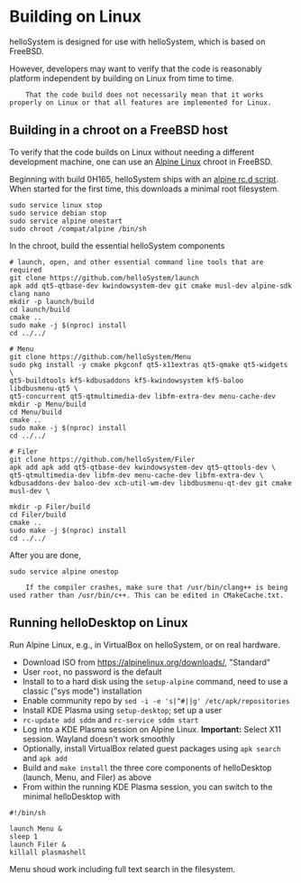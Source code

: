 # Building on Linux

helloSystem is designed for use with helloSystem, which is based on FreeBSD.

However, developers may want to verify that the code is reasonably platform independent by building on Linux from time to time.

``` .. note::
    That the code build does not necessarily mean that it works properly on Linux or that all features are implemented for Linux.
```

## Building in a chroot on a FreeBSD host

To verify that the code builds on Linux without needing a different development machine, one can use an [Alpine Linux](https://alpinelinux.org/) chroot in FreeBSD.

Beginning with build 0H165, helloSystem ships with an [alpine rc.d script](https://github.com/helloSystem/ISO/blob/experimental/overlays/uzip/hello/files/usr/local/etc/rc.d/alpine).
When started for the first time, this downloads a minimal root filesystem.

```
sudo service linux stop
sudo service debian stop
sudo service alpine onestart
sudo chroot /compat/alpine /bin/sh
```

In the chroot, build the essential helloSystem components

```
# launch, open, and other essential command line tools that are required
git clone https://github.com/helloSystem/launch
apk add qt5-qtbase-dev kwindowsystem-dev git cmake musl-dev alpine-sdk clang nano
mkdir -p launch/build
cd launch/build
cmake ..
sudo make -j $(nproc) install
cd ../../

# Menu
git clone https://github.com/helloSystem/Menu
sudo pkg install -y cmake pkgconf qt5-x11extras qt5-qmake qt5-widgets \
qt5-buildtools kf5-kdbusaddons kf5-kwindowsystem kf5-baloo libdbusmenu-qt5 \
qt5-concurrent qt5-qtmultimedia-dev libfm-extra-dev menu-cache-dev
mkdir -p Menu/build
cd Menu/build
cmake ..
sudo make -j $(nproc) install
cd ../../

# Filer
git clone https://github.com/helloSystem/Filer
apk add apk add qt5-qtbase-dev kwindowsystem-dev qt5-qttools-dev \
qt5-qtmultimedia-dev libfm-dev menu-cache-dev libfm-extra-dev \
kdbusaddons-dev baloo-dev xcb-util-wm-dev libdbusmenu-qt-dev git cmake musl-dev \

mkdir -p Filer/build
cd Filer/build
cmake ..
sudo make -j $(nproc) install
cd ../../
```

After you are done, 

```
sudo service alpine onestop
```

``` .. note::
    If the compiler crashes, make sure that /usr/bin/clang++ is being used rather than /usr/bin/c++. This can be edited in CMakeCache.txt.
```

## Running helloDesktop on Linux

Run Alpine Linux, e.g., in VirtualBox on helloSystem, or on real hardware.

* Download ISO from https://alpinelinux.org/downloads/, "Standard"
* User `root`, no password is the default
* Install to to a hard disk using the `setup-alpine` command, need to use a classic ("sys mode") installation
* Enable community repo by  `sed -i -e 's|^#||g' /etc/apk/repositories`
* Install KDE Plasma using `setup-desktop`; set up a user
* `rc-update add sddm` and `rc-service sddm start`
* Log into a KDE Plasma session on Alpine Linux. __Important:__ Select X11 session. Wayland doesn't work smoothly
* Optionally, install VirtualBox related guest packages using `apk search` and `apk add`
* Build and `make install` the three core components of helloDesktop (launch, Menu, and Filer) as above
* From within the running KDE Plasma session, you can switch to the minimal helloDesktop with

```
#!/bin/sh

launch Menu &
sleep 1
launch Filer &
killall plasmashell
```

Menu shoud work including full text search in the filesystem.
